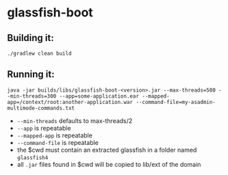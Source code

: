 # glassfish-boot

## Building it:

``./gradlew clean build``

## Running it:

``java -jar builds/libs/glassfish-boot-<version>.jar --max-threads=500 --min-threads=300 --app=some-application.ear --mapped-app=/context/root:another-application.war --command-file=my-asadmin-multimode-commands.txt``

* ``--min-threads`` defaults to max-threads/2
* ``--app`` is repeatable
* ``--mapped-app`` is repeatable
* ``--command-file`` is repeatable
* the $cwd must contain an extracted glassfish in a folder named ``glassfish4``
* all ``.jar`` files found in $cwd will be copied to lib/ext of the domain
